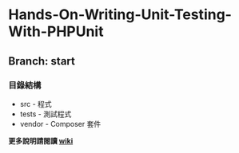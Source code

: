 Hands-On-Writing-Unit-Testing-With-PHPUnit
==================

## Branch: start 

### 目錄結構
* src - 程式
* tests - 測試程式
* vendor - Composer 套件

**更多說明請閱讀 [wiki](https://github.com/ymhuang0808/Hands-On-Writing-Unit-Testing-With-PHPUnit/wiki)**

